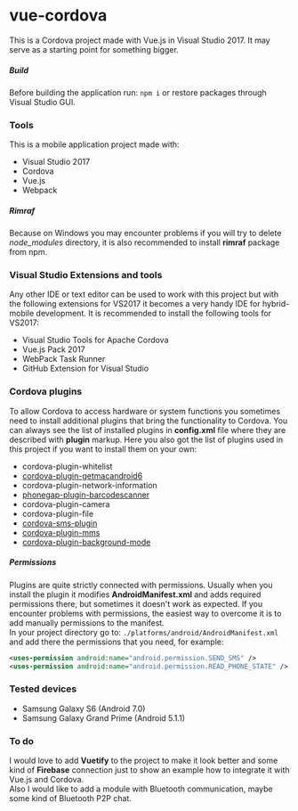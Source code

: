 # vue-cordova
This is a Cordova project made with Vue.js in Visual Studio 2017. It may serve as a starting point for something bigger.

##### Build
Before building the application run: `npm i` or restore packages through Visual Studio GUI.

### Tools
This is a mobile application project made with:
* Visual Studio 2017
* Cordova
* Vue.js
* Webpack

##### Rimraf
Because on Windows you may encounter problems if you will try to delete *node_modules* directory, it is also recommended to install **rimraf** package from npm.

### Visual Studio Extensions and tools
Any other IDE or text editor can be used to work with this project but with the following extensions for VS2017 it becomes a very handy IDE for hybrid-mobile development. It is recommended to install the following tools for VS2017:
* Visual Studio Tools for Apache Cordova 
* Vue.js Pack 2017
* WebPack Task Runner
* GitHub Extension for Visual Studio

### Cordova plugins
To allow Cordova to access hardware or system functions you sometimes need to install additional plugins that bring the functionality to Cordova. You can always see the list of installed plugins in **config.xml** file where they are described with **plugin** markup. Here you also got the list of plugins used in this project if you want to install them on your own:
* cordova-plugin-whitelist
* [cordova-plugin-getmacandroid6](https://github.com/navidmalekan/getmac)
* cordova-plugin-network-information
* [phonegap-plugin-barcodescanner](https://github.com/phonegap/phonegap-plugin-barcodescanner)
* cordova-plugin-camera
* cordova-plugin-file
* [cordova-sms-plugin](https://github.com/cordova-sms/cordova-sms-plugin)
* [cordova-plugin-mms](https://github.com/pyxweb/cordova-plugin-mms)
* [cordova-plugin-background-mode](https://github.com/katzer/cordova-plugin-background-mode)

##### Permissions
Plugins are quite strictly connected with permissions. Usually when you install the plugin it modifies **AndroidManifest.xml** and adds required permissions there, but sometimes it doesn't work as expected. If you encounter problems with permissions, the easiest way to overcome it is to add manually permissions to the manifest.<br />
In your project directory go to: `./platforms/android/AndroidManifest.xml` and add there the permissions that you need, for example:
```xml
<uses-permission android:name="android.permission.SEND_SMS" />
<uses-permission android:name="android.permission.READ_PHONE_STATE" />
```

### Tested devices
* Samsung Galaxy S6 (Android 7.0)
* Samsung Galaxy Grand Prime (Android 5.1.1)

### To do
I would love to add **Vuetify** to the project to make it look better and some kind of **Firebase** connection just to show an example how to integrate it with Vue.js and Cordova.<br />
Also I would like to add a module with Bluetooth communication, maybe some kind of Bluetooth P2P chat.
